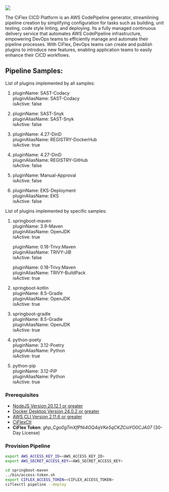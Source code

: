 <img src="http://mrwconsulting.s3-website-us-east-1.amazonaws.com/.images/ciflex-platform.png"/>

The CiFlex CICD Platform is an AWS CodePipeline generator, streamlining pipeline creation by simplifying configuration for tasks such as building, unit testing, code style linting, and deploying. Its a fully managed continuous delivery service that automates AWS CodePipeline infrastructure, empowering DevOps teams to efficiently manage and automate their pipeline processes. With CiFlex, DevOps teams can create and publish plugins to introduce new features, enabling application teams to easily enhance their CICD workflows.

## **Pipeline Samples:**

List of plugins implemented by all samples: <br>
1.  pluginName: SAST-Codacy <br>
    pluginAliasName: SAST-Codacy <br>
    isActive: false <br>

2.  pluginName: SAST-Snyk <br>
    pluginAliasName: SAST-Snyk <br>
    isActive: false

3.  pluginName: 4.27-DinD <br>
    pluginAliasName: REGISTRY-DockerHub <br>
    isActive: true <br>

4.  pluginName: 4.27-DinD <br>
    pluginAliasName: REGISTRY-GitHub <br>
    isActive: false <br>

5.  pluginName: Manual-Approval <br>
    isActive: false <br>

6.  pluginName: EKS-Deployment <br>
    pluginAliasName: EKS <br>
    isActive: false <br>

List of plugins implemented by specific samples: <br>
1. springboot-maven <br>
    pluginName: 3.9-Maven <br>
    pluginAliasName: OpenJDK <br>
    isActive: true <br>

    pluginName: 0.18-Trivy:Maven <br>
    pluginAliasName: TRIVY-JiB <br>
    isActive: false <br>

    pluginName: 0.18-Trivy:Maven <br>
    pluginAliasName: TRIVY-BuildPack <br>
    isActive: true <br>

2. springboot-kotlin <br>
    pluginName: 8.5-Gradle <br>
    pluginAliasName: OpenJDK <br>
    isActive: true <br>

3. springboot-gradle <br>
    pluginName: 8.5-Gradle <br>
    pluginAliasName: OpenJDK <br>
    isActive: true <br>

4. python-poety <br>
    pluginName: 3.12-Poetry <br>
    pluginAliasName: Python <br>
    isActive: true <br>

5. python-pip <br>
    pluginName: 3.12-PiP <br>
    pluginAliasName: Python <br>
    isActive: true <br>

### **Prerequisites**

- [NodeJS Version 20.12.1 or greater](https://nodejs.org/en/)
- [Docker Desktop Version 24.0.2 or greater](https://docs.docker.com/engine/install/)
- [AWS CLI Version 2.11.6 or greater](https://docs.aws.amazon.com/cli/latest/userguide/getting-started-install.html)
- [CiFlexCtl](https://www.npmjs.com/package/@ciflex/ciflexctl)
- **CiFlex Token**: _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_ (30-Day License)

### **Provision Pipeline**
```bash
export AWS_ACCESS_KEY_ID=<AWS_ACCESS_KEY_ID>
export AWS_SECRET_ACCESS_KEY=<AWS_SECRET_ACCESS_KEY>

cd springboot-maven
../bin/access-token.sh 
export CIFLEX_ACCESS_TOKEN=<CIFLEX_ACCESS_TOKEN>
ciflexctl pipeline --deploy
```
